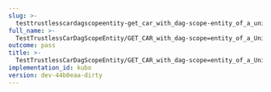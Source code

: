 ```yaml
---
slug: >-
  testtrustlesscardagscopeentity-get_car_with_dag-scope-entity_of_a_unixfs_file_(accept_header)-header_x-content-type-options
full_name: >-
  TestTrustlessCarDagScopeEntity/GET_CAR_with_dag-scope=entity_of_a_UnixFS_file_(Accept_Header)/Header_X-Content-Type-Options
outcome: pass
title: >-
  TestTrustlessCarDagScopeEntity/GET_CAR_with_dag-scope=entity_of_a_UnixFS_file_(Accept_Header)/Header_X-Content-Type-Options
implementation_id: kubo
version: dev-44b0eaa-dirty
---
```


